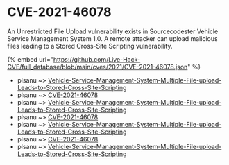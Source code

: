 # CVE-2021-46078

An Unrestricted File Upload vulnerability exists in Sourcecodester Vehicle Service Management System 1.0. A remote attacker can upload malicious files leading to a Stored Cross-Site Scripting vulnerability.

{% embed url="https://github.com/Live-Hack-CVE/full_database/blob/main/cves/2021/CVE-2021-46078.json" %}


* plsanu ~> [Vehicle-Service-Management-System-Multiple-File-upload-Leads-to-Stored-Cross-Site-Scripting](https://www.alice-snow.ru/2021/database/cve-2021-46078/vehicle-service-management-system-multiple-file-upload-leads-to-stored-cross-site-scripting-plsanu)
* plsanu ~> [CVE-2021-46078](https://www.alice-snow.ru/2021/database/cve-2021-46078/cve-2021-46078-plsanu)
* plsanu ~> [Vehicle-Service-Management-System-Multiple-File-upload-Leads-to-Stored-Cross-Site-Scripting](https://www.alice-snow.ru/2021/database/cve-2021-46078/vehicle-service-management-system-multiple-file-upload-leads-to-stored-cross-site-scripting-plsanu)
* plsanu ~> [CVE-2021-46078](https://www.alice-snow.ru/2021/database/cve-2021-46078/cve-2021-46078-plsanu)
* plsanu ~> [Vehicle-Service-Management-System-Multiple-File-upload-Leads-to-Stored-Cross-Site-Scripting](https://www.alice-snow.ru/2021/database/cve-2021-46078/vehicle-service-management-system-multiple-file-upload-leads-to-stored-cross-site-scripting-plsanu)
* plsanu ~> [CVE-2021-46078](https://www.alice-snow.ru/2021/database/cve-2021-46078/cve-2021-46078-plsanu)
* plsanu ~> [Vehicle-Service-Management-System-Multiple-File-upload-Leads-to-Stored-Cross-Site-Scripting](https://www.alice-snow.ru/2021/database/cve-2021-46078/vehicle-service-management-system-multiple-file-upload-leads-to-stored-cross-site-scripting-plsanu)
